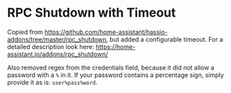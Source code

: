 # RPC Shutdown with Timeout

Copied from https://github.com/home-assistant/hassio-addons/tree/master/rpc_shutdown, but added a configurable timeout. For a detailed description look here: https://home-assistant.io/addons/rpc_shutdown/

Also removed regex from the credentials field, because it did not allow a password with a `%` in it. If your password contains a percentage sign, simply provide it as is: `user%pass%word`.